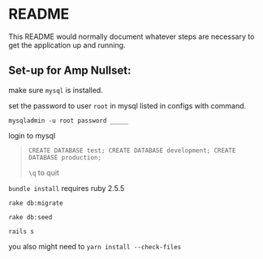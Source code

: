 # README

This README would normally document whatever steps are necessary to get the
application up and running.

Set-up for Amp Nullset:
---
make sure `mysql` is installed.

set the password to user `root` in mysql listed in configs with command.

`mysqladmin -u root password _____`

login to mysql
> `CREATE DATABASE test; CREATE DATABASE development; CREATE DATABASE production;`
> 
> `\q` to quit

`bundle install` requires ruby 2.5.5

`rake db:migrate`

`rake db:seed`

`rails s`

you also might need to  `yarn install --check-files`